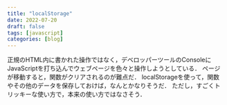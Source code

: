 ```yaml
---
title: "localStorage"
date: 2022-07-20
draft: false
tags: [javascript]
categories: [blog]
---
```


正規のHTML内に書かれた操作ではなく，デベロッパーツールのConsoleにJavaScriptを打ち込んでウェブページを色々と操作しようとしている．
ページが移動すると，関数がクリアされるのが難点だ．
localStorageを使って，関数やその他のデータを保存しておけば，なんとかなりそうだ．
ただし，すごくトリッキーな使い方で，本来の使い方ではなさそう．
